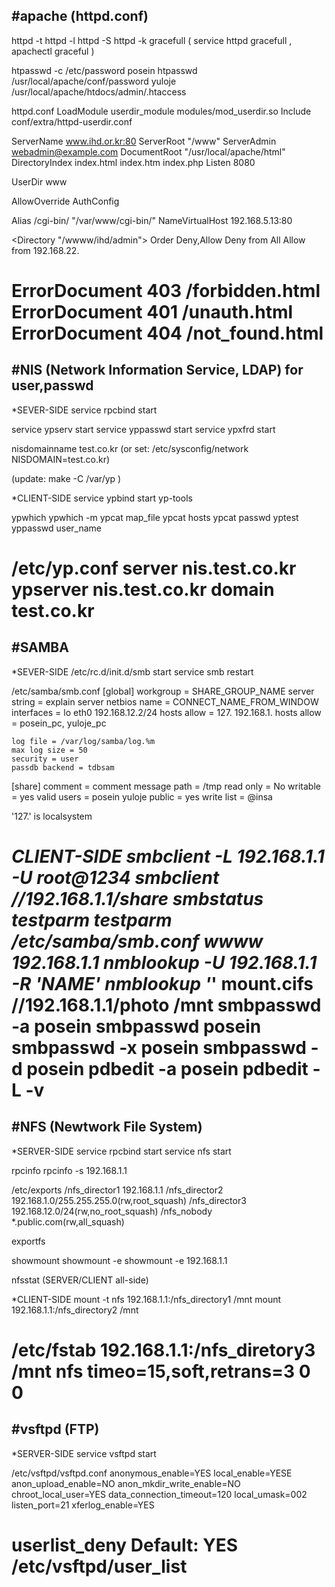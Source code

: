 

#apache (httpd.conf)
---------------------------------------------------------
httpd -t
httpd -l
httpd -S
httpd -k gracefull ( service httpd gracefull , apachectl graceful )

htpasswd -c /etc/password posein
htpasswd /usr/local/apache/conf/password yuloje
/usr/local/apache/htdocs/admin/.htaccess

httpd.conf
LoadModule userdir_module modules/mod_userdir.so
Include conf/extra/httpd-userdir.conf

ServerName www.ihd.or.kr:80
ServerRoot "/www"
ServerAdmin webadmin@example.com
DocumentRoot "/usr/local/apache/html"
DirectoryIndex index.html index.htm index.php
Listen 8080

UserDir www

AllowOverride AuthConfig

Alias /cgi-bin/ "/var/www/cgi-bin/"
NameVirtualHost 192.168.5.13:80

<Directory "/wwww/ihd/admin">
	Order Deny,Allow
	Deny from All
	Allow from 192.168.22.
</Directory>

ErrorDocument 403 /forbidden.html
ErrorDocument 401 /unauth.html
ErrorDocument 404 /not_found.html
=========================================================


#NIS (Network Information Service, LDAP) for user,passwd
---------------------------------------------------------
*SEVER-SIDE
service rpcbind start

service ypserv start
service yppasswd start
service ypxfrd start

nisdomainname test.co.kr 
(or set: /etc/sysconfig/network NISDOMAIN=test.co.kr)

(update: make -C /var/yp )


*CLIENT-SIDE
service ypbind start
yp-tools

ypwhich 
ypwhich -m
ypcat map_file
ypcat hosts
ypcat passwd
yptest 
yppasswd user_name

/etc/yp.conf
server nis.test.co.kr
ypserver nis.test.co.kr
domain test.co.kr
=========================================================


#SAMBA
---------------------------------------------------------
*SEVER-SIDE
/etc/rc.d/init.d/smb start
service smb restart

/etc/samba/smb.conf
[global]
	workgroup = SHARE_GROUP_NAME
	server string = explain server
	netbios name = CONNECT_NAME_FROM_WINDOW
	interfaces = lo eth0 192.168.12.2/24
	hosts allow = 127. 192.168.1.
	hosts allow = posein_pc, yuloje_pc

	log file = /var/log/samba/log.%m
	max log size = 50
	security = user
	passdb backend = tdbsam
[share]
	comment = comment message
	path = /tmp
	read only = No
	writable = yes
	valid users = posein yuloje
	public = yes
	write list = @insa

'127.' is localsystem


*CLIENT-SIDE
smbclient -L 192.168.1.1 -U root@1234
smbclient //192.168.1.1/share
smbstatus
testparm
testparm /etc/samba/smb.conf wwww 192.168.1.1
nmblookup -U 192.168.1.1 -R 'NAME'
nmblookup '*'
mount.cifs //192.168.1.1/photo /mnt
smbpasswd -a posein
smbpasswd posein
smbpasswd -x posein
smbpasswd -d posein
pdbedit -a posein
pdbedit -L -v
=========================================================


#NFS (Newtwork File System)
---------------------------------------------------------
*SERVER-SIDE
service rpcbind start
service nfs start

rpcinfo
rpcinfo -s 192.168.1.1

/etc/exports
/nfs_director1 192.168.1.1
/nfs_director2 192.168.1.0/255.255.255.0(rw,root_squash)
/nfs_director3 192.168.12.0/24(rw,no_root_squash)
/nfs_nobody *.public.com(rw,all_squash)

exportfs

showmount
showmount -e
showmount -e 192.168.1.1

nfsstat (SERVER/CLIENT all-side)


*CLIENT-SIDE
mount -t nfs 192.168.1.1:/nfs_directory1 /mnt
mount 192.168.1.1:/nfs_directory2 /mnt

/etc/fstab
192.168.1.1:/nfs_diretory3 /mnt nfs timeo=15,soft,retrans=3 0 0
=========================================================


#vsftpd (FTP)
---------------------------------------------------------
*SERVER-SIDE
service vsftpd start

/etc/vsftpd/vsftpd.conf
anonymous_enable=YES
local_enable=YESE
anon_upload_enable=NO
anon_mkdir_write_enable=NO
chroot_local_user=YES
data_connection_timeout=120
local_umask=002
listen_port=21
xferlog_enable=YES

userlist_deny Default: YES
/etc/vsftpd/user_list
=========================================================
